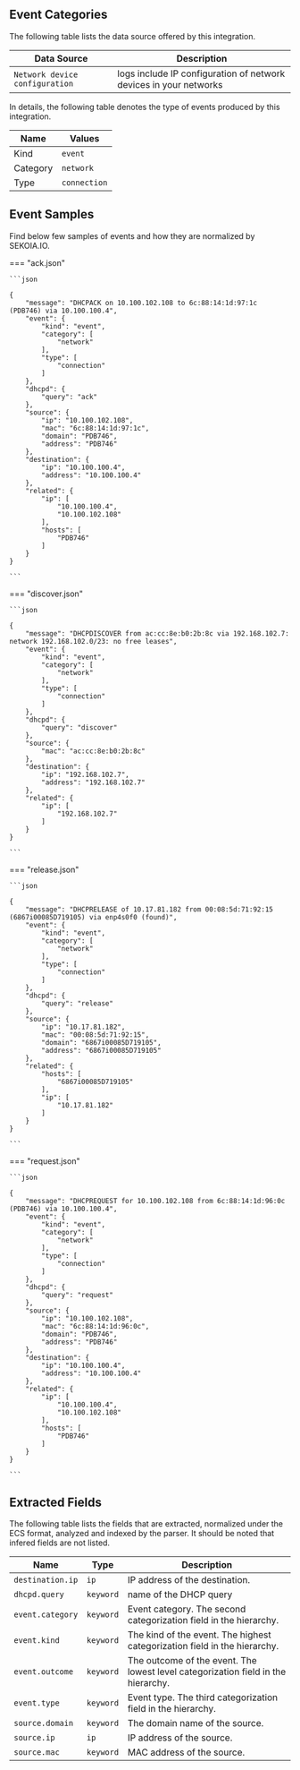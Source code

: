 
## Event Categories


The following table lists the data source offered by this integration.

| Data Source | Description                          |
| ----------- | ------------------------------------ |
| `Network device configuration` | logs include IP configuration of network devices in your networks |





In details, the following table denotes the type of events produced by this integration.

| Name | Values |
| ---- | ------ |
| Kind | `event` |
| Category | `network` |
| Type | `connection` |




## Event Samples

Find below few samples of events and how they are normalized by SEKOIA.IO.


=== "ack.json"

    ```json
	
    {
        "message": "DHCPACK on 10.100.102.108 to 6c:88:14:1d:97:1c (PDB746) via 10.100.100.4",
        "event": {
            "kind": "event",
            "category": [
                "network"
            ],
            "type": [
                "connection"
            ]
        },
        "dhcpd": {
            "query": "ack"
        },
        "source": {
            "ip": "10.100.102.108",
            "mac": "6c:88:14:1d:97:1c",
            "domain": "PDB746",
            "address": "PDB746"
        },
        "destination": {
            "ip": "10.100.100.4",
            "address": "10.100.100.4"
        },
        "related": {
            "ip": [
                "10.100.100.4",
                "10.100.102.108"
            ],
            "hosts": [
                "PDB746"
            ]
        }
    }
    	
	```


=== "discover.json"

    ```json
	
    {
        "message": "DHCPDISCOVER from ac:cc:8e:b0:2b:8c via 192.168.102.7: network 192.168.102.0/23: no free leases",
        "event": {
            "kind": "event",
            "category": [
                "network"
            ],
            "type": [
                "connection"
            ]
        },
        "dhcpd": {
            "query": "discover"
        },
        "source": {
            "mac": "ac:cc:8e:b0:2b:8c"
        },
        "destination": {
            "ip": "192.168.102.7",
            "address": "192.168.102.7"
        },
        "related": {
            "ip": [
                "192.168.102.7"
            ]
        }
    }
    	
	```


=== "release.json"

    ```json
	
    {
        "message": "DHCPRELEASE of 10.17.81.182 from 00:08:5d:71:92:15 (6867i00085D719105) via enp4s0f0 (found)",
        "event": {
            "kind": "event",
            "category": [
                "network"
            ],
            "type": [
                "connection"
            ]
        },
        "dhcpd": {
            "query": "release"
        },
        "source": {
            "ip": "10.17.81.182",
            "mac": "00:08:5d:71:92:15",
            "domain": "6867i00085D719105",
            "address": "6867i00085D719105"
        },
        "related": {
            "hosts": [
                "6867i00085D719105"
            ],
            "ip": [
                "10.17.81.182"
            ]
        }
    }
    	
	```


=== "request.json"

    ```json
	
    {
        "message": "DHCPREQUEST for 10.100.102.108 from 6c:88:14:1d:96:0c (PDB746) via 10.100.100.4",
        "event": {
            "kind": "event",
            "category": [
                "network"
            ],
            "type": [
                "connection"
            ]
        },
        "dhcpd": {
            "query": "request"
        },
        "source": {
            "ip": "10.100.102.108",
            "mac": "6c:88:14:1d:96:0c",
            "domain": "PDB746",
            "address": "PDB746"
        },
        "destination": {
            "ip": "10.100.100.4",
            "address": "10.100.100.4"
        },
        "related": {
            "ip": [
                "10.100.100.4",
                "10.100.102.108"
            ],
            "hosts": [
                "PDB746"
            ]
        }
    }
    	
	```





## Extracted Fields

The following table lists the fields that are extracted, normalized under the ECS format, analyzed and indexed by the parser. It should be noted that infered fields are not listed.

| Name | Type | Description                |
| ---- | ---- | ---------------------------|
|`destination.ip` | `ip` | IP address of the destination. |
|`dhcpd.query` | `keyword` | name of the DHCP query |
|`event.category` | `keyword` | Event category. The second categorization field in the hierarchy. |
|`event.kind` | `keyword` | The kind of the event. The highest categorization field in the hierarchy. |
|`event.outcome` | `keyword` | The outcome of the event. The lowest level categorization field in the hierarchy. |
|`event.type` | `keyword` | Event type. The third categorization field in the hierarchy. |
|`source.domain` | `keyword` | The domain name of the source. |
|`source.ip` | `ip` | IP address of the source. |
|`source.mac` | `keyword` | MAC address of the source. |

